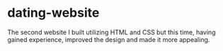 # dating-website
The second website I built utilizing HTML and CSS but this time, having gained experience, improved the design and made it more appealing.
